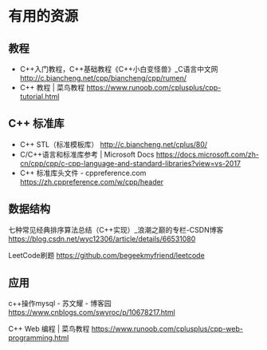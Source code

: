 # 有用的资源



## 教程

- C++入门教程，C++基础教程《C++小白变怪兽》_C语言中文网
  http://c.biancheng.net/cpp/biancheng/cpp/rumen/
- C++ 教程 | 菜鸟教程
  https://www.runoob.com/cplusplus/cpp-tutorial.html



## C++ 标准库

- C++ STL（标准模板库）
  http://c.biancheng.net/cplus/80/
- C/C++语言和标准库参考 | Microsoft Docs
  https://docs.microsoft.com/zh-cn/cpp/cpp/c-cpp-language-and-standard-libraries?view=vs-2017
- C++ 标准库头文件 - cppreference.com
  https://zh.cppreference.com/w/cpp/header

## 数据结构

七种常见经典排序算法总结（C++实现）_浪潮之巅的专栏-CSDN博客
https://blog.csdn.net/wyc12306/article/details/66531080

LeetCode刷题
https://github.com/begeekmyfriend/leetcode



## 应用

c++操作mysql - 苏文耀 - 博客园
https://www.cnblogs.com/swyroc/p/10678217.html

C++ Web 编程 | 菜鸟教程
https://www.runoob.com/cplusplus/cpp-web-programming.html




